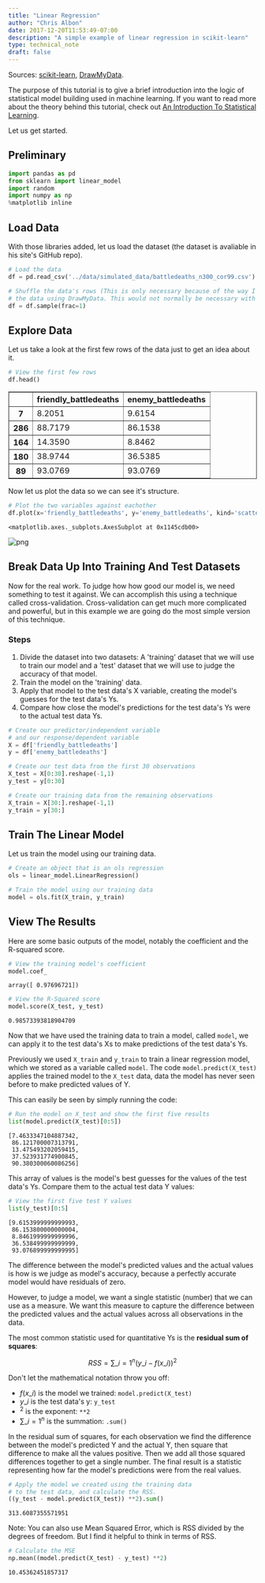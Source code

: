 ```yaml
---
title: "Linear Regression"
author: "Chris Albon"
date: 2017-12-20T11:53:49-07:00
description: "A simple example of linear regression in scikit-learn"
type: technical_note
draft: false
---
```

Sources: [scikit-learn](http://scikit-learn.org/stable/auto_examples/linear_model/plot_ols.html#example-linear-model-plot-ols-py), [DrawMyData](http://robertgrantstats.co.uk/drawmydata.html).

The purpose of this tutorial is to give a brief introduction into the logic of statistical model building used in machine learning. If you want to read more about the theory behind this tutorial, check out [An Introduction To Statistical Learning](https://www.amazon.com/Introduction-Statistical-Learning-Applications-Statistics/dp/1461471370).

Let us get started.

## Preliminary


```python
import pandas as pd
from sklearn import linear_model
import random
import numpy as np
%matplotlib inline
```

## Load Data

With those libraries added, let us load the dataset (the dataset is avaliable in his site's GitHub repo).


```python
# Load the data
df = pd.read_csv('../data/simulated_data/battledeaths_n300_cor99.csv')

# Shuffle the data's rows (This is only necessary because of the way I created
# the data using DrawMyData. This would not normally be necessary with a real analysis).
df = df.sample(frac=1)
```

## Explore Data

Let us take a look at the first few rows of the data just to get an idea about it.


```python
# View the first few rows
df.head()
```




<div>
<table border="1" class="dataframe">
  <thead>
    <tr style="text-align: right;">
      <th></th>
      <th>friendly_battledeaths</th>
      <th>enemy_battledeaths</th>
    </tr>
  </thead>
  <tbody>
    <tr>
      <th>7</th>
      <td>8.2051</td>
      <td>9.6154</td>
    </tr>
    <tr>
      <th>286</th>
      <td>88.7179</td>
      <td>86.1538</td>
    </tr>
    <tr>
      <th>164</th>
      <td>14.3590</td>
      <td>8.8462</td>
    </tr>
    <tr>
      <th>180</th>
      <td>38.9744</td>
      <td>36.5385</td>
    </tr>
    <tr>
      <th>89</th>
      <td>93.0769</td>
      <td>93.0769</td>
    </tr>
  </tbody>
</table>
</div>



Now let us plot the data so we can see it's structure.


```python
# Plot the two variables against eachother
df.plot(x='friendly_battledeaths', y='enemy_battledeaths', kind='scatter')
```




    <matplotlib.axes._subplots.AxesSubplot at 0x1145cdb00>




![png](linear_regression_scikitlearn_12_1.png)


## Break Data Up Into Training And Test Datasets

Now for the real work. To judge how how good our model is, we need something to test it against. We can accomplish this using a technique called cross-validation. Cross-validation can get much more complicated and powerful, but in this example we are going do the most simple version of this technique.

### Steps

1. Divide the dataset into two datasets: A 'training' dataset that we will use to train our model and a 'test' dataset that we will use to judge the accuracy of that model.
2. Train the model on the 'training' data.
3. Apply that model to the test data's X variable, creating the model's guesses for the test data's Ys.
4. Compare how close the model's predictions for the test data's Ys were to the actual test data Ys.


```python
# Create our predictor/independent variable
# and our response/dependent variable
X = df['friendly_battledeaths']
y = df['enemy_battledeaths']

# Create our test data from the first 30 observations
X_test = X[0:30].reshape(-1,1)
y_test = y[0:30]

# Create our training data from the remaining observations
X_train = X[30:].reshape(-1,1)
y_train = y[30:]
```

## Train The Linear Model

Let us train the model using our training data.


```python
# Create an object that is an ols regression
ols = linear_model.LinearRegression()
```


```python
# Train the model using our training data
model = ols.fit(X_train, y_train)
```

## View The Results

Here are some basic outputs of the model, notably the coefficient and the R-squared score.


```python
# View the training model's coefficient
model.coef_
```




    array([ 0.97696721])




```python
# View the R-Squared score
model.score(X_test, y_test)
```




    0.98573393818904709



Now that we have used the training data to train a model, called `model`, we can apply it to the test data's Xs to make predictions of the test data's Ys.

Previously we used `X_train` and `y_train` to train a linear regression model, which we stored as a variable called `model`. The code `model.predict(X_test)` applies the trained model to the `X_test` data, data the model has never seen before to make predicted values of Y.

This can easily be seen by simply running the code:


```python
# Run the model on X_test and show the first five results
list(model.predict(X_test)[0:5])
```




    [7.4633347104887342,
     86.121700007313791,
     13.475493202059415,
     37.523931774900845,
     90.380300060086256]



This array of values is the model's best guesses for the values of the test data's Ys. Compare them to the actual test data Y values:


```python
# View the first five test Y values
list(y_test)[0:5]
```




    [9.6153999999999993,
     86.153800000000004,
     8.8461999999999996,
     36.538499999999999,
     93.076899999999995]



The difference between the model's predicted values and the actual values is how is we judge as model's accuracy, because a perfectly accurate model would have residuals of zero.

However, to judge a model, we want a single statistic (number) that we can use as a measure. We want this measure to capture the difference between the predicted values and the actual values across all observations in the data.

The most common statistic used for quantitative Ys is the **residual sum of squares**:

$$ RSS = \sum\_{i=1}^{n}(y\_{i}-f(x\_{i}))^{2} $$

Don't let the mathematical notation throw you off:

 - $f(x\_{i})$ is the model we trained: `model.predict(X_test)`
 - $y\_{i}$ is the test data's y: `y_test`
 - $^{2}$ is the exponent: `**2`
 - $\sum\_{i=1}^{n}$ is the summation: `.sum()`
 
In the residual sum of squares, for each observation we find the difference between the model's predicted Y and the actual Y, then square that difference to make all the values positive. Then we add all those squared differences together to get a single number. The final result is a statistic representing how far the model's predictions were from the real values.


```python
# Apply the model we created using the training data 
# to the test data, and calculate the RSS.
((y_test - model.predict(X_test)) **2).sum()
```




    313.6087355571951



Note: You can also use Mean Squared Error, which is RSS divided by the degrees of freedom. But I find it helpful to think in terms of RSS.


```python
# Calculate the MSE
np.mean((model.predict(X_test) - y_test) **2)
```




    10.45362451857317


